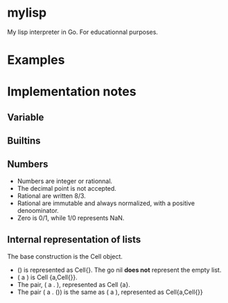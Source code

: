 # mylisp
My lisp interpreter in Go. For educationnal purposes.



# Examples


# Implementation notes


## Variable



## Builtins

 

## Numbers

* Numbers are integer or rationnal. 
* The decimal point is not accepted. 
* Rational are written 8/3. 
* Rational are immutable and always normalized, with a positive denoominator. 
* Zero is 0/1, while 1/0 represents NaN.
## Internal representation of lists

The base construction is the Cell object. 
* () is represented as Cell{}. The go nil **does not** represent the empty list.
* ( a ) is Cell {a,Cell{}}. 
* The pair, ( a . ), represented as Cell {a}.
* The pair ( a . ()) is the same as ( a ), represented as Cell{a,Cell{}} 

